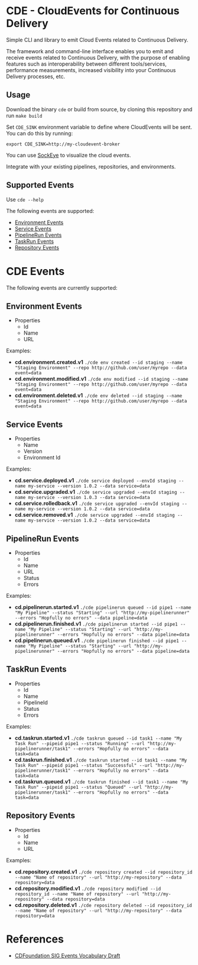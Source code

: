 # CDE - CloudEvents for Continuous Delivery

Simple CLI and library to emit Cloud Events related to Continuous Delivery.

The framework and command-line interface enables you to emit and receive events related to Continuous Delivery, with the purpose of enabling features such as interoperability between different tools/services, performance measurements, increased visibility into your Continuous Delivery processes, etc.


## Usage

Download the binary `cde` or build from source, by cloning this repository and run `make build`

Set `CDE_SINK` environment variable to define where CloudEvents will be sent. You can do this by running:

`export CDE_SINK=http://my-cloudevent-broker` 

You can use [SockEye](https://github.com/n3wscott/sockeye) to visualize the cloud events.

Integrate with your existing pipelines, repositories, and environments.

## Supported Events

Use `cde --help`

The following events are supported:
- [Environment Events](#environment-events)
- [Service Events](#service-events)
- [PipelineRun Events](#pipelinerun-events)
- [TaskRun Events](#taskrun-events)
- [Repository Events](#repository-events)
            

# CDE Events

The following events are currently supported: 

## Environment Events
- Properties
    - Id
    - Name
    - URL
      
Examples: 

- **cd.environment.created.v1** `./cde env created --id staging --name "Staging Environment" --repo http://github.com/user/myrepo --data event=data`
- **cd.environment.modified.v1** `./cde env modified --id staging --name "Staging Environment" --repo http://github.com/user/myrepo --data event=data`
- **cd.environment.deleted.v1** `./cde env deleted --id staging --name "Staging Environment" --repo http://github.com/user/myrepo --data event=data`


## Service Events
- Properties
    - Name
    - Version
    - Environment Id

Examples:

- **cd.service.deployed.v1** `./cde service deployed --envId staging --name my-service --version 1.0.2 --data service=data`
- **cd.service.upgraded.v1** `./cde service upgraded --envId staging --name my-service --version 1.0.3 --data service=data`
- **cd.service.rolledback.v1** `./cde service upgraded --envId staging --name my-service --version 1.0.2 --data service=data`
- **cd.service.removed.v1** `./cde service upgraded --envId staging --name my-service --version 1.0.2 --data service=data`

## PipelineRun Events
- Properties
  - Id
  - Name
  - URL
  - Status  
  - Errors
    
Examples:
- **cd.pipelinerun.started.v1**  `./cde pipelinerun queued --id pipe1 --name "My Pipeline" --status "Starting" --url "http://my-pipelinerunner" --errors "Hopfully no errors" --data pipeline=data`
- **cd.pipelinerun.finished.v1** `./cde pipelinerun started --id pipe1 --name "My Pipeline" --status "Starting" --url "http://my-pipelinerunner" --errors "Hopfully no errors" --data pipeline=data`
- **cd.pipelinerun.queued.v1**   `./cde pipelinerun finished --id pipe1 --name "My Pipeline" --status "Starting" --url "http://my-pipelinerunner" --errors "Hopfully no errors" --data pipeline=data`

## TaskRun Events
- Properties
  - Id
  - Name
  - PipelineId
  - Status
  - Errors

Examples:
- **cd.taskrun.started.v1**  `./cde taskrun queued --id task1 --name "My Task Run" --pipeid pipe1 --status "Running" --url "http://my-pipelinerunner/task1" --errors "Hopfully no errors" --data task=data`
- **cd.taskrun.finished.v1** `./cde taskrun started --id task1 --name "My Task Run" --pipeid pipe1 --status "Successful" --url "http://my-pipelinerunner/task1" --errors "Hopfully no errors" --data task=data`
- **cd.taskrun.queued.v1**   `./cde taskrun finished --id task1 --name "My Task Run" --pipeid pipe1 --status "Queued" --url "http://my-pipelinerunner/task1" --errors "Hopfully no errors" --data task=data`

## Repository Events
- Properties
  - Id
  - Name
  - URL
    
Examples: 
- **cd.repository.created.v1** `./cde repository created --id repository_id --name "Name of repository" --url "http://my-repository" --data repository=data`
- **cd.repository.modified.v1** `./cde repository modified --id repository_id --name "Name of repository" --url "http://my-repository" --data repository=data`
- **cd.repository.deleted.v1** `./cde repository deleted --id repository_id --name "Name of repository" --url "http://my-repository" --data repository=data`


# References
- [CDFoundation SIG Events Vocabulary Draft](https://github.com/cdfoundation/sig-events/tree/main/vocabulary-draft)
